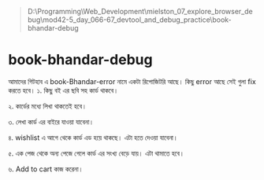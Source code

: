 > D:\Programming\Web_Development\mielston_07_explore_browser_debug\mod42-5_day_066-67_devtool_and_debug_practice\book-bhandar-debug

# book-bhandar-debug

আমাদের গিটহাব এ book-Bhandar-error নামে একটা রিপোজিটরি আছে।
কিছু error আছে সেই গুলা fix করতে হবে। 
১. কিছু বই এর ছবি সহ কার্ড থাকবে।

২. কার্ডের মধ্যে লিখা থাকতেই হবে।

৩. লেখা কার্ড এর বাইরে যাওয়া যাবেনা।

৪. wishlist এ আগে থেকে কার্ড এড হয়ে থাকছে। এটা হতে দেওয়া যাবেনা।

৫. এক পেজ থেকে অন্য পেজে গেলে কার্ড এর সংখ্য বেড়ে যায়। এটা থামাতে হবে।

৬. Add to cart কাজ করেনা।

